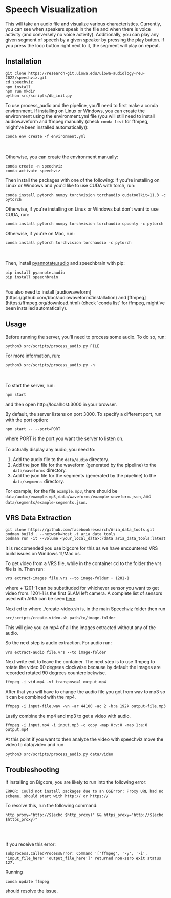 # Speech Visualization

This will take an audio file and visualize various characteristics. Currently, you can see when speakers speak in the file and when there is voice activity (and conversely no voice activity). Additionally, you can play any given segment of speech by a given speaker by pressing the play button. If you press the loop button right next to it, the segment will play on repeat.

## Installation

```
git clone https://research-git.uiowa.edu/uiowa-audiology-reu-2022/speechviz.git
cd speechviz
npm install
npm run mkdir
python src/scripts/db_init.py
```
To use process_audio and the pipeline, you'll need to first make a conda environment. If installing on Linux or Windows, you can create the environment using the environment.yml file (you will still need to install audiowaveform and ffmpeg manually (check `conda list` for ffmpeg, might've been installed automatically)):
```
conda env create -f environment.yml
```  
<br><br>
Otherwise, you can create the environment manually:
```
conda create -n speechviz
conda activate speechviz
```
Then install the packages with one of the following:
If you're installing on Linux or Windows and you'd like to use CUDA with torch, run:
```
conda install pytorch numpy torchvision torchaudio cudatoolkit=11.3 -c pytorch
```
Otherwise, if you're installing on Linux or Windows but don't want to use CUDA, run:
```
conda install pytorch numpy torchvision torchaudio cpuonly -c pytorch
```
Otherwise, if you're on Mac, run:
```
conda install pytorch torchvision torchaudio -c pytorch
```
<br><br>
Then, install [pyannotate.audio](https://github.com/pyannote/pyannote-audio) and speechbrain with pip:
```
pip install pyannote.audio
pip install speechbrain
```
<br>
You also need to install [audiowaveform](https://github.com/bbc/audiowaveform#installation) and [ffmpeg](https://ffmpeg.org/download.html) (check `conda list` for ffmpeg, might've been installed automatically).

## Usage
Before running the server, you'll need to process some audio. To do so, run:
```
python3 src/scripts/process_audio.py FILE
```
For more information, run:
```
python3 src/scripts/process_audio.py -h
```
<br><br>
To start the server, run:
```
npm start
```
and then open http://localhost:3000 in your browser.

By default, the server listens on port 3000. To specify a different port, run with the port option:
```
npm start -- --port=PORT
```
where PORT is the port you want the server to listen on.
<br>
<br>
To actually display any audio, you need to:
1. Add the audio file to the `data/audio` directory.
2. Add the json file for the waveform (generated by the pipeline) to the `data/waveforms` directory.
3. Add the json file for the segments (generated by the pipeline) to the `data/segments` directory.

For example, for the file `example.mp3`, there should be `data/audio/example.mp3`, `data/waveforms/example-waveform.json`, and `data/segments/example-segments.json`.

## VRS Data Extraction
```
git clone https://github.com/facebookresearch/Aria_data_tools.git
podman build . --network=host -t aria_data_tools
podman run -it --volume <your_local_data>:/data aria_data_tools:latest
```

It is reccomended you use bigcore for this as we have encountered VRS build issues on Windows 11/Mac os.

To get video from a VRS file, while in the container cd to the folder the vrs file is in. Then run:

```
vrs extract-images file.vrs --to image-folder + 1201-1
```

where + 1201-1 can be substituded for whichever sensor you want to get video from. 1201-1 is the first SLAM left camera. A complete list of sensors used with ARIA can be seen [here](https://facebookresearch.github.io/Aria_data_tools/docs/sensors-measurements/#naming-conventions-for-all-tools)

Next cd to where ./create-video.sh is, in the main Speechviz folder then run

```
src/scripts/create-video.sh path/to/image-folder
```

This will give you an mp4 of all the images extracted without any of the audio.

So the next step is audio extraction. For audio run:

```
vrs extract-audio file.vrs --to image-folder
```

Next write exit to leave the container. The next step is to use ffmpeg to rotate the video 90 degrees clockwise because by default the images are recorded rotated 90 degrees counterclockwise.

```
ffmpeg -i vid.mp4 -vf transpose=1 output.mp4
```

After that you will have to change the audio file you got from wav to mp3 so it can be combined with the mp4.

```
ffmpeg -i input-file.wav -vn -ar 44100 -ac 2 -b:a 192k output-file.mp3
```

Lastly combine the mp4 and mp3 to get a video with audio.

```
ffmpeg -i input.mp4 -i input.mp3 -c copy -map 0:v:0 -map 1:a:0 output.mp4
```

At this point if you want to then analyze the video with speechviz move the video to data/video and run

```
python3 src/scripts/process_audio.py data/video
```

## Troubleshooting

If installing on Bigcore, you are likely to run into the following error:
```
ERROR: Could not install packages due to an OSError: Proxy URL had no scheme, should start with http:// or https://
```
To resolve this, run the following command:
```
http_proxy="http://$(echo $http_proxy)" && https_proxy="http://$(echo $https_proxy)"
```
<br>
<br>

If you receive this error:
```
subprocess.CalledProcessError: Command '['ffmpeg', '-y', '-i', 'input_file_here' 'output_file_here']' returned non-zero exit status 127.
```
Running
```
conda update ffmpeg
```
should resolve the issue.
